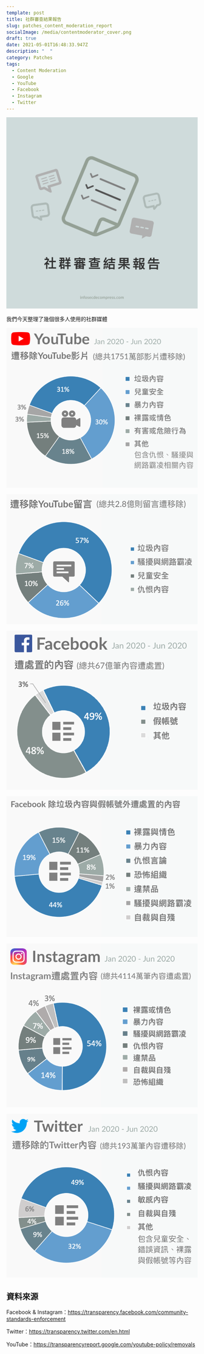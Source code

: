 ```yaml
---
template: post
title: 社群審查結果報告
slug: patches_content_moderation_report
socialImage: /media/contentmoderator_cover.png
draft: true
date: 2021-05-01T16:48:33.947Z
description: "  "
category: Patches
tags:
  - Content Moderation
  - Google
  - YouTube
  - Facebook
  - Instagram
  - Twitter
---
```

![](/media/contentmoderator_cover.png)

我們今天整理了幾個很多人使用的社群媒體



![](/media/contentmoderator_youtube.png)

![](/media/contentmoderator_youtubecomments.png)

![](/media/contentmoderator_facebooksummary.png)

![](/media/contentmoderator_facebookothers.png)

![](/media/contentmoderator_instagram.png)

![](/media/contentmoderator_twitter.png)

## 資料來源

Facebook & Instagram：[](https://transparency.facebook.com/community-standards-enforcement)<https://transparency.facebook.com/community-standards-enforcement>

Twitter：[](https://transparency.twitter.com/en.html)<https://transparency.twitter.com/en.html>

YouTube：[](https://transparencyreport.google.com/youtube-policy/removals)<https://transparencyreport.google.com/youtube-policy/removals>